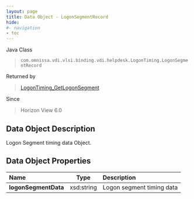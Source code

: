 ```yaml
---
layout: page
title: Data Object - LogonSegmentRecord
hide:
#- navigation
- toc
---
```






Java Class
> `com.omnissa.vdi.vlsi.binding.vdi.helpdesk.LogonTiming.LogonSegmentRecord`

Returned by
> [LogonTiming_GetLogonSegment](vdi.helpdesk.LogonTiming.md#getLogonSegment)

Since
> Horizon View 6.0


## Data Object Description

Logon Segment timing data Object.

## Data Object Properties

 Name | Type | Description
:---|:---:|:---
**logonSegmentData**|  xsd:string|  Logon segment timing data
 


 
